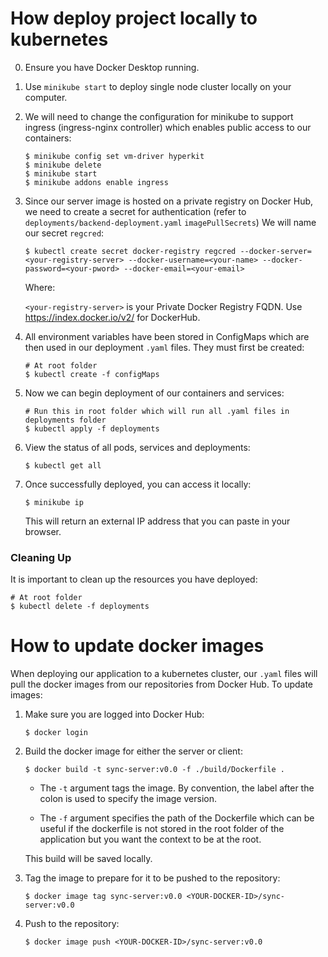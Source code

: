 # How deploy project locally to kubernetes

0. Ensure you have Docker Desktop running.
1. Use `minikube start` to deploy single node cluster locally on your computer.
2. We will need to change the configuration for minikube to support ingress (ingress-nginx controller) which enables public access to our containers:

    ```
    $ minikube config set vm-driver hyperkit
    $ minikube delete
    $ minikube start
    $ minikube addons enable ingress
    ```

3. Since our server image is hosted on a private registry on Docker Hub, we need to create a secret for authentication (refer to `deployments/backend-deployment.yaml` `imagePullSecrets`) We will name our secret `regcred`:

    ```
    $ kubectl create secret docker-registry regcred --docker-server=<your-registry-server> --docker-username=<your-name> --docker-password=<your-pword> --docker-email=<your-email>
    ```
    
    Where:
    
    `<your-registry-server>` is your Private Docker Registry FQDN. Use https://index.docker.io/v2/ for DockerHub.
    
4. All environment variables have been stored in ConfigMaps which are then used in our deployment `.yaml` files. They must first be created:

    ```
    # At root folder
    $ kubectl create -f configMaps
    ```

5. Now we can begin deployment of our containers and services:

    ```
    # Run this in root folder which will run all .yaml files in deployments folder
    $ kubectl apply -f deployments
    ```

6. View the status of all pods, services and deployments:
    
    ```
    $ kubectl get all
    ```

7. Once successfully deployed, you can access it locally:
    
    ```
    $ minikube ip
    ```
    This will return an external IP address that you can paste in your browser.

### Cleaning Up

It is important to clean up the resources you have deployed:
```
# At root folder
$ kubectl delete -f deployments
``` 

# How to update docker images

When deploying our application to a kubernetes cluster, our `.yaml` files will pull the docker images from our repositories from Docker Hub. To update images:
1. Make sure you are logged into Docker Hub:

    ```
    $ docker login
    ```
2. Build the docker image for either the server or client:

    ```
    $ docker build -t sync-server:v0.0 -f ./build/Dockerfile .
    ```

    - The `-t` argument tags the image. By convention, the label after the colon is used to specify the image version.

    - The `-f` argument specifies the path of the Dockerfile which can be useful if the dockerfile is not stored in the root folder of the application but you want the context to be at the root.

    This build will be saved locally.

3. Tag the image to prepare for it to be pushed to the repository:

    ```
    $ docker image tag sync-server:v0.0 <YOUR-DOCKER-ID>/sync-server:v0.0
    ```
4. Push to the repository:
    
    ```
    $ docker image push <YOUR-DOCKER-ID>/sync-server:v0.0
    ```
